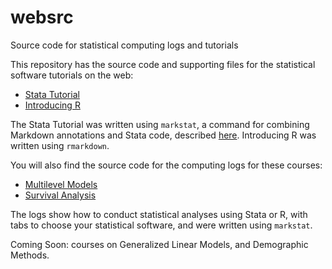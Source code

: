 # websrc
Source code for statistical computing logs and tutorials

This repository has the source code and supporting files for the
statistical software tutorials on the web:

- [Stata Tutorial](https://data.princeton.edu/stata)
- [Introducing R](https://data.princeton.edu/R)

The Stata Tutorial was written using `markstat`, a command for
combining Markdown annotations and Stata code, described
[here](https://grodri.github.io/markstat). Introducing R was
written using `rmarkdown`.

You will also find the source code for the computing logs for 
these courses:

- [Multilevel Models](https://data.princeton.edu/pop510)
- [Survival Analysis](https://data.princeton.edu/pop509)

The logs show how to conduct statistical analyses using 
Stata or R, with tabs to choose your statistical software,
and were written using `markstat`.

Coming Soon: courses on Generalized Linear Models, 
and Demographic Methods.
